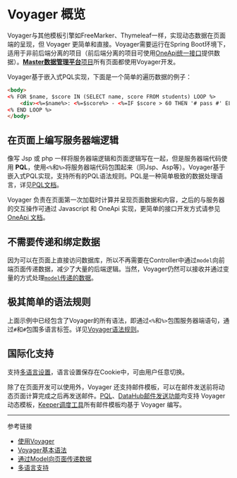 # Voyager 概览

Voyager与其他模板引擎如FreeMarker、Thymeleaf一样，实现动态数据在页面端的呈现，但 Voyager 更简单和直接。Voyager需要运行在Spring Boot环境下，适用于非前后端分离的项目（前后端分离的项目可使用[OneApi统一接口](/oneapi/overview.md)提供数据）。[**Master数据管理平台**项目](/master/overview.md)所有页面都使用Voyager开发。

Voyager基于嵌入式PQL实现，下面是一个简单的遍历数据的例子：
```html
<body>
<% FOR $name, $score IN (SELECT name, score FROM students) LOOP %>
    <div><%=$name%>: <%=$score%> - <%=IF $score > 60 THEN '# pass #' ELSE '# fail #' END %></div>
<% END LOOP %>
</body>
```

## 在页面上编写服务器端逻辑

像写 Jsp 或 php 一样将服务器端逻辑和页面逻辑写在一起，但是服务器端代码使用 **PQL**，使用`<%`和`%>`将服务器端代码包围起来（同Jsp、Asp等）。Voyager基于嵌入式PQL实现，支持所有的PQL语法规则。PQL是一种简单极致的数据处理语言，详见[PQL文档](/pql/overview.md)。

Voyager 负责在页面第一次加载时计算并呈现页面数据和内容，之后的与服务器的交互操作可通过 Javascript 和 OneApi 实现，更简单的接口开发方式请参见 [OneApi 文档](/oneapi/overview.md)。

## 不需要传递和绑定数据

因为可以在页面上直接访问数据库，所以不再需要在Controller中通过`model`向前端页面传递数据，减少了大量的后端逻辑。当然，Voyager仍然可以接收并通过变量的方式处理[`model`传递的数据](/voyager/model.md)。

## 极其简单的语法规则

上面示例中已经包含了Voyager的所有语法，即通过`<%`和`%>`包围服务器端语句，通过`#`和`#`包围多语言标签。详见[Voyager语法规则](/voyager/syntax.md)。

## 国际化支持

支持[多语言设置](/voyager/language.md)，语言设置保存在Cookie中，可由用户任意切换。


除了在页面开发可以使用外，Voyager 还支持邮件模板，可以在邮件发送前将动态页面计算完成之后再发送邮件。[PQL](/pql/send.md)、[DataHub邮件发送功能](/datahub/email.md)均支持 Voyager 动态模板，[Keeper调度工具](/keeper/overview.md)所有邮件模板均基于 Voyager 编写。


---
参考链接

* [使用Voyager](/voyager/use.md)
* [Voyager基本语法](/voyager/syntax.md)
* [通过Model向页面传递数据](/voyager/model.md)
* [多语言支持](/voyager/language.md)